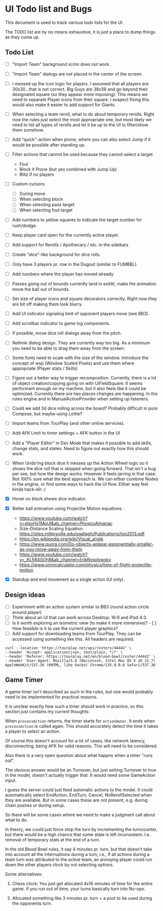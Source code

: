 # UI Todo list and Bugs

This document is used to track various todo lists for the UI.

The TODO list are by no means exhaustive, it is just a place to dump
things as they come up.


## Todo List
- [ ] "Import Team" background scrim does not work.
- [ ] "Import Team" dialogs are not placed in the center of the screen.
- [ ] I messed up the icon logic for players. I assumed that all players are 30x30...that is not correct.
      Big Guys are 38x38 and go beyond their designated square (so they appear more imposing).
      This means we need to separate Player icons from their square. I suspect fixing this would also 
      make it easier to add support for Giants.
- [ ] When selecting a team reroll, what to do about temporary rerolls.
      Right now the rules just select the most appropriate one, but most likely we need 
      to list all types of rerolls and let it be up to the UI to filter/show them somehow.
- [ ] Add "quick"-action when prone, where you can also select Jump if it would be 
      possible after standing up.
- [ ] Filter actions that cannot be used because they cannot select a target
  - Foul
  - Block if Prone (but yes combined with Jump Up)
  - Blitz if no players
- [ ] Custom cursors:
  - [ ] During move
  - [ ] When selecting block
  - [ ] When selecting pass target
  - [ ] When selecting foul target
- [ ] Add numbers to yellow squares to indicate the target number for rush/dodge.
- [ ] Keep player card open for the currently active player.
- [ ] Add support for Rerolls / Apothecary / etc. in the sidebars
- [ ] Create "dice"-like background for dice rolls.
- [ ] Only have 3 players pr. row in the Dugout (similar to FUMBBL).
- [ ] Add numbers where the player has moved already
- [ ] Passes going out of bounds currently land in exitAt, make the animation move the
      ball out of bounds.
- [ ] Set size of player icons and square decorators correctly. Right now they are bit off making them look blurry.
- [ ] Add UI indicator signaling limit of opponent players move (see BB3).
- [ ] Add scrollbar indicator to game log components.
- [ ] If possible, move dice roll dialogs away from the pitch.
- [ ] Rethink dialog design. They are currently way too big. As a minimum
      you need to be able to drag them away from the screen.
- [ ] Some fonts need to scale with the size of the window. Introduce the concept of 
      wsp (Window Scaled Pixels) and use them where appropriate (Player stats / Skills)
- [ ] Figure out a better way to trigger recomposition. Currently, there is a lot of
      object creation/copying going on with UiFieldSquare. It seems performant enough
      on my machine, but it also feels like it could be optimized. Currently there
      are two places changes are happening. In the rules engine and in 
      ManualActionProvider when setting up listeners.
- [ ] Could we add 3d dice rolling across the board? Probably difficult in pure Compose, but maybe using Lottie?
- [ ] Import teams from TourPlay (and other online services).
- [ ] Add AFK Limit to timer settings + AFK button in the UI
- [ ] Add a "Player Editor" in Dev Mode that makes it possible to add skills, change stats, and states.
      Need to figure out exactly how this should work.
- [ ] When Undo'ing block dice it messes up the Action Wheel logic so it shows the dice roll that is skipped when going
      forward. That isn't a bug per see, but how the design works. However it feels jarring in that case. Not 100% sure
      what the best approach is. We can either combine Nodes in the engine, or find some ways to hack the UI flow.
      Either way feel kinda hack-ish :/
- [x] Hover on block shows dice indicator.
- [x] Better ball animation using Projectile Motion equations.
    - https://www.youtube.com/watch?v=qtsxHx1MpUI&ab_channel=PhysicsAlmanac
    - Size-Distance Scaling Equation: https://sites.millersville.edu/sgallagh/Publications/top2013.pdf
    - https://en.wikipedia.org/wiki/Visual_angle
    - https://www.quora.com/Do-objects-appear-exponentially-smaller-as-you-move-away-from-them
    - https://www.youtube.com/watch?v=_KLfj84SOh8&ab_channel=ErikRosolowsky
    - https://www.omnicalculator.com/physics/time-of-flight-projectile-motion
- [x] Standup and end movement as a single action (UI only).


## Design ideas

- [ ] Experiment with an action system similar to BB3 (round action circle around player)
- [ ] Think about an UI that can work across Desktop: 16:9 and iPad 4:3.
- [ ] Is it worth exploring an isometric view (to make it more immersive)? 
      - [ ] How feasible is it to use the current player graphics?
- [ ] Add support for downloading teams from TourPlay. They can be accessed using something like this.
      All headers are required.

```
curl --location 'https://tourplay.net/api/rosters/44442' \
--header 'Accept: application/json, text/plain, */*' \
--header 'Referer: https://tourplay.net/en/blood-bowl/roster/44442' \
--header 'User-Agent: Mozilla/5.0 (Macintosh; Intel Mac OS X 10_15_7) AppleWebKit/537.36 (KHTML, like Gecko) Chrome/135.0.0.0 Safari/537.36'
```

## Game Timer

A game timer isn't described as such in the rules, but one would probably need to
be implemented for practical reasons.

It is unclear exactly how such a timer should work in practice, so this
section just contains my current thoughts:

When `processAction` returns, the timer starts for `actionOwner`. It ends when
`processAction` is called again. This should accurately detect the time
it takes a player to select an action.

Of course this doesn't account for a lot of cases, like network latency, disconnecting,
being AFK for valid reasons. This will need to be considered.

Also there is a very open question about what happns when a timer "runs out".

The obvious answer would be an Turnover, but just setting Turnover to true
in the model, doesn't actually trigger that. It would need some GameAction input.

I guess the server could just feed automatic actions to the model. It could
automatically select EndAction, EndTurn, Cancel, NoRerollSelected when they
are available. But in some cases these are not present, e.g. during chain pushes
or during setup.

So there will be some cases where we need to make a judgment call about what
to do.

In theory, we could just force stop the turn by incrementing the turncounter,
but there would be a high chance that some state is left inconsistent. I.e.
removal of temporary stats at the end of a turn.

In the old Blood Bowl rules, it say 4 minutes pr. turn, but that doesn't take
into account all the interruptions during a turn, i.e., if all actions during
a team turn was attributed to the active team, an annoying player could run
down the other players clock by not selecting options.

Some alternatives:

1. Chess clock: You just get allocated 4x16 minutes of time for the entire game.
   If you run out of time, your turns basically turn into No-ops.

2. Allocated something like 3 minutes pr. turn + a pool to be used during the
   opponents turn.









